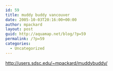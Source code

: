 ```yaml
---
id: 59
title: muddy buddy vancouver
date: 2005-10-03T20:16:00+00:00
author: mpackard
layout: post
guid: http://aquamap.net/blog/?p=59
permalink: /?p=59
categories:
  - Uncategorized
---
```

http://users.sdsc.edu/~mpackard/muddybuddy/